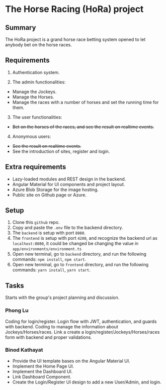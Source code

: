 # The Horse Racing (HoRa) project

## Summary

The HoRa project is a grand horse race betting system opened to let anybody bet on the horse races.

## Requirements

1. Authentication system.


2. The admin functionalities:
- Manage the Jockeys.
- Manage the Horses.
- Manage the races with a number of horses and set the running time for them.

3. The user functionalities:
- ~~Bet on the horses of the races, and see the result on realtime events.~~

4. Anonymous users:
- ~~See the result on realtime events.~~
- See the introduction of sites, register and login.

## Extra requirements
- Lazy-loaded modules and REST design in the backend.
- Angular Material for UI components and project layout.
- Azure Blob Storage for the image hosting.
- Public site on Github page or Azure.

## Setup

1. Clone this `github` repo.
2. Copy and paste the `.env` file to the backend directory.
3. The `backend` is setup with port `8080`.
4. The `frontend` is setup with port `4200`, and recognize the backend url as `localhost:8080`, it could be changed be changing the value in `app/environments/environment.ts`
5. Open new terminal, go to `backend` directory, and run the following commands: `npm install`, `npm start`.
6. Open new terminal, go to `frontend` directory, and run the following commands: `yarn install`, `yarn start`.

## Tasks

Starts with the group's project planning and discussion.

### Phong Lu
Coding for login/register.
Login flow with JWT, authentication, and guards with backend. 
Coding to manage the information about Jockeys/Horses/races.
Link a create a login/register/Jockeys/Horses/races form with backend and proper validations.

### Binod Kathayat
- Provide the UI template bases on the Angular Material UI.
- Implement the Home Page UI.
- Implement the Dashboard UI.
- Link Dashboard Component.
- Create the Login/Register UI design to add a new User/Admin, and login.